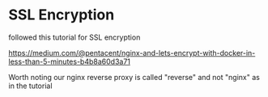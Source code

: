 # SSL Encryption
followed this tutorial for SSL encryption

https://medium.com/@pentacent/nginx-and-lets-encrypt-with-docker-in-less-than-5-minutes-b4b8a60d3a71

Worth noting our nginx reverse proxy is called "reverse" and not "nginx" as in the tutorial